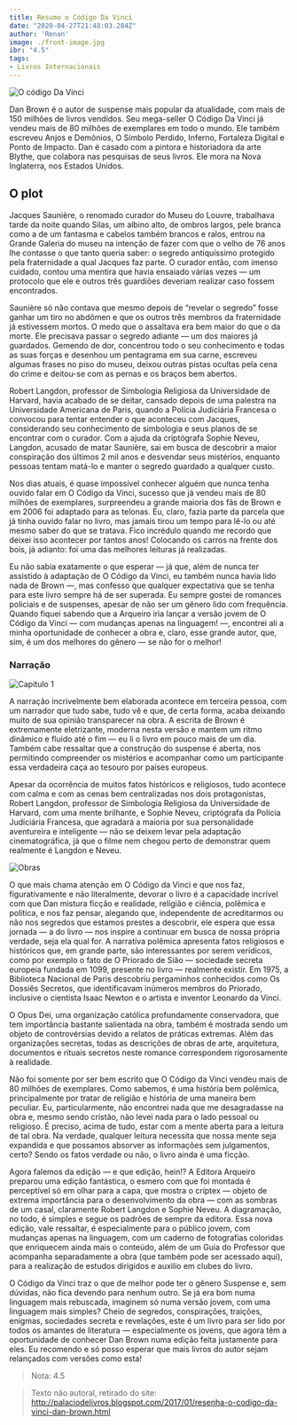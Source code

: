```yaml
---
title: Resumo o Código Da Vinci
date: "2020-04-27T21:48:03.284Z"
author: 'Renan'
image: ./front-image.jpg
ibr: "4.5"
tags:
- Livros Internacionais
---
```


![O código Da Vinci](./front-image.jpg)

Dan Brown é o autor de suspense mais popular da atualidade, com mais de 150 milhões de livros vendidos. Seu mega-seller O Código Da Vinci já vendeu mais de 80 milhões de exemplares em todo o mundo. Ele também escreveu Anjos e Demônios, O Símbolo Perdido, Inferno, Fortaleza Digital e Ponto de Impacto. Dan é casado com a pintora e historiadora da arte Blythe, que colabora nas pesquisas de seus livros. Ele mora na Nova Inglaterra, nos Estados Unidos.


## O plot

Jacques Saunière, o renomado curador do Museu do Louvre, trabalhava tarde da noite quando Silas, um albino alto, de ombros largos, pele branca como a de um fantasma e cabelos também brancos e ralos, entrou na Grande Galeria do museu na intenção de fazer com que o velho de 76 anos lhe contasse o que tanto queria saber: o segredo antiquíssimo protegido pela fraternidade a qual Jacques faz parte. O curador então, com imenso cuidado, contou uma mentira que havia ensaiado várias vezes — um protocolo que ele e outros três guardiões deveriam realizar caso fossem encontrados.
  
Saunière só não contava que mesmo depois de “revelar o segredo” fosse ganhar um tiro no abdômen e que os outros três membros da fraternidade já estivessem mortos. O medo que o assaltava era bem maior do que o da morte. Ele precisava passar o segredo adiante — um dos maiores já guardados. Gemendo de dor, concentrou todo o seu conhecimento e todas as suas forças e desenhou um pentagrama em sua carne, escreveu algumas frases no piso do museu, deixou outras pistas ocultas pela cena do crime e deitou-se com as pernas e os braços bem abertos.
  
Robert Langdon, professor de Simbologia Religiosa da Universidade de Harvard, havia acabado de se deitar, cansado depois de uma palestra na Universidade Americana de Paris, quando a Polícia Judiciária Francesa o convocou para tentar entender o que aconteceu com Jacques, considerando seu conhecimento de simbologia e seus planos de se encontrar com o curador. Com a ajuda da criptógrafa Sophie Neveu, Langdon, acusado de matar Saunière, sai em busca de descobrir a maior conspiração dos últimos 2 mil anos e desvendar seus mistérios, enquanto pessoas tentam matá-lo e manter o segredo guardado a qualquer custo.

Nos dias atuais, é quase impossível conhecer alguém que nunca tenha ouvido falar em O Código da Vinci, sucesso que já vendeu mais de 80 milhões de exemplares, surpreendeu a grande maioria dos fãs de Brown e em 2006 foi adaptado para as telonas. Eu, claro, fazia parte da parcela que já tinha ouvido falar no livro, mas jamais tirou um tempo para lê-lo ou até mesmo saber do que se tratava. Fico incrédulo quando me recordo que deixei isso acontecer por tantos anos! Colocando os carros na frente dos bois, já adianto: foi uma das melhores leituras já realizadas. 
  
Eu não sabia exatamente o que esperar — já que, além de nunca ter assistido à adaptação de O Código da Vinci, eu também nunca havia lido nada de Brown —, mas confesso que qualquer expectativa que se tenha para este livro sempre há de ser superada. Eu sempre gostei de romances policiais e de suspenses, apesar de não ser um gênero lido com frequência. Quando fiquei sabendo que a Arqueiro iria lançar a versão jovem de O Código da Vinci — com mudanças apenas na linguagem! —, encontrei ali a minha oportunidade de conhecer a obra e, claro, esse grande autor, que, sim, é um dos melhores do gênero — se não for o melhor!


### Narração

![Capitulo 1](./middle-image.JPG)

A narração incrivelmente bem elaborada acontece em terceira pessoa, com um narrador que tudo sabe, tudo vê e que, de certa forma, acaba deixando muito de sua opinião transparecer na obra. A escrita de Brown é extremamente eletrizante, moderna nesta versão e mantem um ritmo dinâmico e fluido até o fim — eu li o livro em pouco mais de um dia. Também cabe ressaltar que a construção do suspense é aberta, nos permitindo compreender os mistérios e acompanhar como um participante essa verdadeira caça ao tesouro por países europeus.

Apesar da ocorrência de muitos fatos históricos e religiosos, tudo acontece com calma e com as cenas bem centralizadas nos dois protagonistas, Robert Langdon, professor de Simbologia Religiosa da Universidade de Harvard, com uma mente brilhante, e Sophie Neveu, criptógrafa da Polícia Judiciária Francesa, que agradará a maioria por sua personalidade aventureira e inteligente — não se deixem levar pela adaptação cinematográfica, já que o filme nem chegou perto de demonstrar quem realmente é Langdon e Neveu.

![Obras](./last-image.jpg)

O que mais chama atenção em O Código da Vinci e que nos faz, figurativamente e não literalmente, devorar o livro é a capacidade incrível com que Dan mistura ficção e realidade, religião e ciência, polêmica e política, e nos faz pensar, alegando que, independente de acreditarmos ou não nos segredos que estamos prestes a descobrir, ele espera que essa jornada — a do livro — nos inspire a continuar em busca de nossa própria verdade, seja ela qual for. A narrativa polêmica apresenta fatos religiosos e históricos que, em grande parte, são interessantes por serem verídicos, como por exemplo o fato de O Priorado de Sião — sociedade secreta europeia fundada em 1099, presente no livro — realmente existir. Em 1975, a Biblioteca Nacional de Paris descobriu pergaminhos conhecidos como Os Dossiês Secretos, que identificavam inúmeros membros do Priorado, inclusive o cientista Isaac Newton e o artista e inventor Leonardo da Vinci. 

O Opus Dei, uma organização católica profundamente conservadora, que tem importância bastante salientada na obra, também é mostrada sendo um objeto de controvérsias devido a relatos de práticas extremas. Além das organizações secretas, todas as descrições de obras de arte, arquitetura, documentos e rituais secretos neste romance correspondem rigorosamente à realidade.

Não foi somente por ser bem escrito que O Código da Vinci vendeu mais de 80 milhões de exemplares. Como sabemos, é uma história bem polêmica, principalmente por tratar de religião e história de uma maneira bem peculiar. Eu, particularmente, não encontrei nada que me desagradasse na obra e, mesmo sendo cristão, não levei nada para o lado pessoal ou religioso. É preciso, acima de tudo, estar com a mente aberta para a leitura de tal obra. Na verdade, qualquer leitura necessita que nossa mente seja expandida e que possamos absorver as informações sem julgamentos, certo? Sendo os fatos verdade ou não, o livro ainda é uma ficção. 

Agora falemos da edição — e que edição, hein!? A Editora Arqueiro preparou uma edição fantástica, o esmero com que foi montada é perceptível só em olhar para a capa, que mostra o críptex — objeto de extrema importância para o desenvolvimento da obra — com as sombras de um casal, claramente Robert Langdon e Sophie Neveu. A diagramação, no todo, é simples e segue os padrões de sempre da editora. Essa nova edição, vale ressaltar, é especialmente para o público jovem, com mudanças apenas na linguagem, com um caderno de fotografias coloridas que enriquecem ainda mais o conteúdo, além de um Guia do Professor que acompanha separadamente a obra (que também pode ser acessado aqui), para a realização de estudos dirigidos e auxilio em clubes do livro. 

O Código da Vinci traz o que de melhor pode ter o gênero Suspense e, sem dúvidas, não fica devendo para nenhum outro. Se já era bom numa linguagem mais rebuscada, imaginem só numa versão jovem, com uma linguagem mais simples? Cheio de segredos, conspirações, traições, enigmas, sociedades secreta e revelações, este é um livro para ser lido por todos os amantes de literatura — especialmente os jovens, que agora têm a oportunidade de conhecer Dan Brown numa edição feita justamente para eles. Eu recomendo e só posso esperar que mais livros do autor sejam relançados com versões como esta!

> Nota: 4.5

> Texto não autoral, retirado do site: http://palaciodelivros.blogspot.com/2017/01/resenha-o-codigo-da-vinci-dan-brown.html